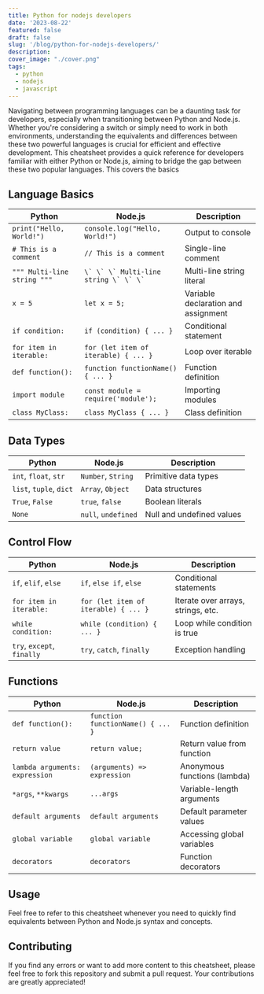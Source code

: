 ```yaml
---
title: Python for nodejs developers
date: '2023-08-22'
featured: false
draft: false
slug: '/blog/python-for-nodejs-developers/'
description:
cover_image: "./cover.png"
tags:
  - python
  - nodejs
  - javascript
---
```


Navigating between programming languages can be a daunting task for developers, especially when transitioning between Python and Node.js. Whether you're considering a switch or simply need to work in both environments, understanding the equivalents and differences between these two powerful languages is crucial for efficient and effective development.
This cheatsheet provides a quick reference for developers familiar with either Python or Node.js, aiming to bridge the gap between these two popular languages.
This covers the basics

## Language Basics

| **Python**                  | **Node.js**                               | **Description**                     |
| --------------------------- | ----------------------------------------- | ----------------------------------- |
| `print("Hello, World!")`    | `console.log("Hello, World!")`            | Output to console                   |
| `# This is a comment`       | `// This is a comment`                    | Single-line comment                 |
| `""" Multi-line string """` | `` \` \` \` Multi-line string \` \` \` `` | Multi-line string literal           |
| `x = 5`                     | `let x = 5;`                              | Variable declaration and assignment |
| `if condition:`             | `if (condition) { ... }`                  | Conditional statement               |
| `for item in iterable:`     | `for (let item of iterable) { ... }`      | Loop over iterable                  |
| `def function():`           | `function functionName() { ... }`         | Function definition                 |
| `import module`             | `const module = require('module');`       | Importing modules                   |
| `class MyClass:`            | `class MyClass { ... }`                   | Class definition                    |

## Data Types

| **Python**              | **Node.js**         | **Description**           |
| ----------------------- | ------------------- | ------------------------- |
| `int`, `float`, `str`   | `Number`, `String`  | Primitive data types      |
| `list`, `tuple`, `dict` | `Array`, `Object`   | Data structures           |
| `True`, `False`         | `true`, `false`     | Boolean literals          |
| `None`                  | `null`, `undefined` | Null and undefined values |

## Control Flow

| **Python**                 | **Node.js**                          | **Description**                    |
| -------------------------- | ------------------------------------ | ---------------------------------- |
| `if`, `elif`, `else`       | `if`, `else if`, `else`              | Conditional statements             |
| `for item in iterable:`    | `for (let item of iterable) { ... }` | Iterate over arrays, strings, etc. |
| `while condition:`         | `while (condition) { ... }`          | Loop while condition is true       |
| `try`, `except`, `finally` | `try`, `catch`, `finally`            | Exception handling                 |

## Functions

| **Python**                     | **Node.js**                       | **Description**              |
| ------------------------------ | --------------------------------- | ---------------------------- |
| `def function():`              | `function functionName() { ... }` | Function definition          |
| `return value`                 | `return value;`                   | Return value from function   |
| `lambda arguments: expression` | `(arguments) => expression`       | Anonymous functions (lambda) |
| `*args`, `**kwargs`            | `...args`                         | Variable-length arguments    |
| `default arguments`            | `default arguments`               | Default parameter values     |
| `global variable`              | `global variable`                 | Accessing global variables   |
| `decorators`                   | `decorators`                      | Function decorators          |

## Usage

Feel free to refer to this cheatsheet whenever you need to quickly find equivalents between Python and Node.js syntax and concepts.

## Contributing

If you find any errors or want to add more content to this cheatsheet, please feel free to fork this repository and submit a pull request. Your contributions are greatly appreciated!
